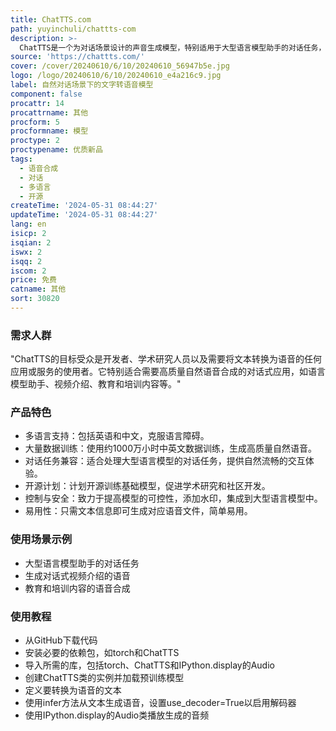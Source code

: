 ```yaml
---
title: ChatTTS.com
path: yuyinchuli/chattts-com
description: >-
  ChatTTS是一个为对话场景设计的声音生成模型，特别适用于大型语言模型助手的对话任务，以及对话式音频和视频介绍等应用。它支持中英文，通过使用约10万小时的中英文数据训练，展现出高质量和自然度的语音合成能力。
source: 'https://chattts.com/'
cover: /cover/20240610/6/10/20240610_56947b5e.jpg
logo: /logo/20240610/6/10/20240610_e4a216c9.jpg
label: 自然对话场景下的文字转语音模型
component: false
procattr: 14
procattrname: 其他
procform: 5
procformname: 模型
proctype: 2
proctypename: 优质新品
tags:
  - 语音合成
  - 对话
  - 多语言
  - 开源
createTime: '2024-05-31 08:44:27'
updateTime: '2024-05-31 08:44:27'
lang: en
isicp: 2
isqian: 2
iswx: 2
isqq: 2
iscom: 2
price: 免费
catname: 其他
sort: 30820
---
```




### 需求人群
"ChatTTS的目标受众是开发者、学术研究人员以及需要将文本转换为语音的任何应用或服务的使用者。它特别适合需要高质量自然语音合成的对话式应用，如语言模型助手、视频介绍、教育和培训内容等。"

### 产品特色
* 多语言支持：包括英语和中文，克服语言障碍。
* 大量数据训练：使用约1000万小时中英文数据训练，生成高质量自然语音。
* 对话任务兼容：适合处理大型语言模型的对话任务，提供自然流畅的交互体验。
* 开源计划：计划开源训练基础模型，促进学术研究和社区开发。
* 控制与安全：致力于提高模型的可控性，添加水印，集成到大型语言模型中。
* 易用性：只需文本信息即可生成对应语音文件，简单易用。

### 使用场景示例
* 大型语言模型助手的对话任务
* 生成对话式视频介绍的语音
* 教育和培训内容的语音合成

### 使用教程
* 从GitHub下载代码
* 安装必要的依赖包，如torch和ChatTTS
* 导入所需的库，包括torch、ChatTTS和IPython.display的Audio
* 创建ChatTTS类的实例并加载预训练模型
* 定义要转换为语音的文本
* 使用infer方法从文本生成语音，设置use_decoder=True以启用解码器
* 使用IPython.display的Audio类播放生成的音频

  

